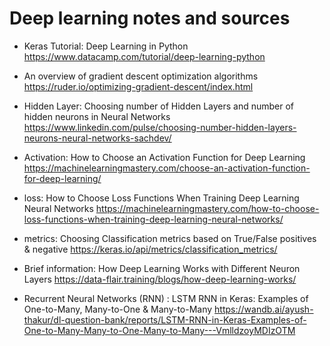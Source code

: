 # Deep learning notes and sources


- Keras Tutorial: Deep Learning in Python
https://www.datacamp.com/tutorial/deep-learning-python

- An overview of gradient descent optimization algorithms
https://ruder.io/optimizing-gradient-descent/index.html

- Hidden Layer: Choosing number of Hidden Layers and number of hidden neurons in Neural Networks
https://www.linkedin.com/pulse/choosing-number-hidden-layers-neurons-neural-networks-sachdev/

- Activation: How to Choose an Activation Function for Deep Learning 
https://machinelearningmastery.com/choose-an-activation-function-for-deep-learning/

- loss: How to Choose Loss Functions When Training Deep Learning Neural Networks
https://machinelearningmastery.com/how-to-choose-loss-functions-when-training-deep-learning-neural-networks/

- metrics: Choosing Classification metrics based on True/False positives & negative
https://keras.io/api/metrics/classification_metrics/

- Brief information: How Deep Learning Works with Different Neuron Layers
https://data-flair.training/blogs/how-deep-learning-works/

- Recurrent Neural Networks (RNN) : LSTM RNN in Keras: Examples of One-to-Many, Many-to-One & Many-to-Many
https://wandb.ai/ayush-thakur/dl-question-bank/reports/LSTM-RNN-in-Keras-Examples-of-One-to-Many-Many-to-One-Many-to-Many---VmlldzoyMDIzOTM
